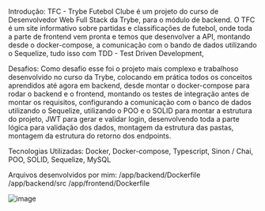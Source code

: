 Introdução: TFC - Trybe Futebol Clube é um projeto do curso de Desenvolvedor Web Full Stack da Trybe, para o módulo de backend. O TFC é um site informativo sobre partidas e classificações de futebol, onde toda a parte de frontend vem pronta e temos que desenvolver a API, montando desde o docker-compose, a comunicação com o bando de dados utilizando o Sequelize, tudo isso com TDD - Test Driven Development, 

Desafios: Como desafio esse foi o projeto mais complexo e trabalhoso desenvolvido no curso da Trybe, colocando em prática todos os conceitos aprendidos até agora em backend, desde montar o docker-compose para rodar o backend e o frontend, montando os testes de integração antes de montar os requisitos, configurando a comunicação com o banco de dados utilizando o Sequelize, utilizando o POO e o SOLID para montar a estrutura do projeto, JWT para gerar e validar login, desenvolvendo toda a parte lógica para validação dos dados, montagem da estrutura das pastas, montagem da estrutura do retorno dos endpoints.  

Tecnologias Utilizadas: Docker, Docker-compose, Typescript, Sinon / Chai, POO, SOLID, Sequelize, MySQL 

Arquivos desenvolvidos por mim: /app/backend/Dockerfile
                                /app/backend/src
                                /app/frontend/Dockerfile


![image](https://user-images.githubusercontent.com/96309898/206856223-3dc8bb44-eae0-4b55-8336-f4eb13534432.png)
